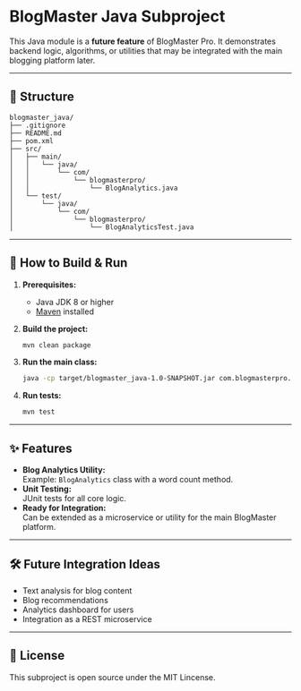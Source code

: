 # BlogMaster Java Subproject

This Java module is a **future feature** of BlogMaster Pro. It demonstrates backend logic, algorithms, or utilities that may be integrated with the main blogging platform later.

---

## 📁 Structure

```
blogmaster_java/
├── .gitignore
├── README.md
├── pom.xml
├── src/
│   ├── main/
│   │   └── java/
│   │       └── com/
│   │           └── blogmasterpro/
│   │               └── BlogAnalytics.java
│   └── test/
│       └── java/
│           └── com/
│               └── blogmasterpro/
│                   └── BlogAnalyticsTest.java
```

---

## 🚀 How to Build & Run

1. **Prerequisites:**  
   - Java JDK 8 or higher  
   - [Maven](https://maven.apache.org/) installed

2. **Build the project:**  
   ```sh
   mvn clean package
   ```

3. **Run the main class:**  
   ```sh
   java -cp target/blogmaster_java-1.0-SNAPSHOT.jar com.blogmasterpro.BlogAnalytics
   ```

4. **Run tests:**  
   ```sh
   mvn test
   ```

---

## ✨ Features

- **Blog Analytics Utility:**  
  Example: `BlogAnalytics` class with a word count method.
- **Unit Testing:**  
  JUnit tests for all core logic.
- **Ready for Integration:**  
  Can be extended as a microservice or utility for the main BlogMaster platform.

---

## 🛠️ Future Integration Ideas

- Text analysis for blog content
- Blog recommendations
- Analytics dashboard for users
- Integration as a REST microservice

---

## 📄 License

This subproject is open source under the MIT Lincense.